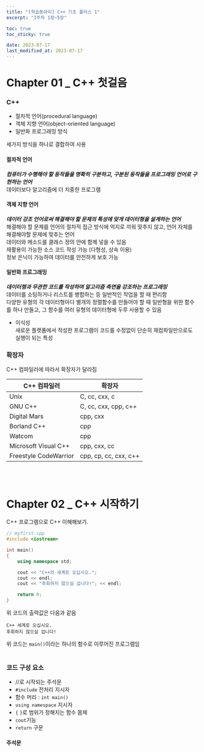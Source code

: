 ```yaml
---
title: "[학습동아리] C++ 기초 플러스 1"
excerpt: "1주차 1장~5장"

toc: true
toc_sticky: true

date: 2023-07-17
last_modified_at: 2023-07-17 
---
```

# Chapter 01 _ C++ 첫걸음
### C++
* 절차적 언어(procedural language)
* 객체 지향 언어(object-oriented language)
* 일반화 프로그래밍 방식

세가지 방식을 하나로 결합하여 사용
<br>

#### 절차적 언어   
***컴퓨터가 수행해야 할 동작들을 명확히 구분하고, 구분된 동작들을 프로그래밍 언어로 구현하는 언어***   
데이터보다 알고리즘에 더 치중한 프로그램 <br>

#### 객체 지향 언어   
***데이터 강조 언어로써 해결해야 할 문제의 특성에 맞게 데이터형을 설계하는 언어***   
해결해야 할 문제를 언어의 절차적 접근 방식에 억지로 끼워 맞추지 않고, 언어 
자체를 해결해야할 문제에 맞추는 언어   
데이터와 메소드를 클래스 정의 안에 함께 넣을 수 있음   
재활용이 가능한 소스 코드 작성 가능 (다형성, 상속 이용)   
정보 은닉이 가능하여 데이터를 안전하게 보호 가능   <br>

#### 일반화 프로그래밍   
***데이터형과 무관한 코드를 작성하며 알고리즘 측면을 강조하는 프로그래밍***   
데이터를 소팅하거나 리스트를 병합하는 등 일반적인 작업을 할 때 편리함   
다양한 유형의 각 데이터형마다 별개의 정렬함수를 만들어야 할 때 일반형을 위한 함수를 하나 만들고, 그 함수를 여러 유형의 데이터형에 두루 사용할 수 있음   <br>

* 이식성   
새로운 플랫폼에서 작성한 프로그램이 코드를 수정없이 단순히 재컴파일만으로도 실행이 되는 특성
   <br>
   
### 확장자
C++ 컴파일러에 따라서 확장자가 달라짐


|C++ 컴파일러|확장자|
|------------|-----|
|Unix|C, cc, cxx, c|
|GNU C++|C, cc, cxx, cpp, c++|
|Digital Mars|cpp, cxx|
|Borland C++|cpp|
|Watcom|cpp|
|Microsoft Visual C++|cpp, cxx, cc|
|Freestyle CodeWarrior|cpp, cp, cc, cxx, c++|

<br><br>

# Chapter 02 _ C++ 시작하기

C++ 프로그램으로 C++ 이해해보기.


```C++
// myfirst.cpp
#include <iostream>

int main()
{
    using namespace std;

    cout << "C++의 세계로 오십시오.";
    cout << endl;
    cout << "후회하지 않으실 겁니다!"; << endl;

    return 0;
}
```


위 코드의 출력값은 다음과 같음   

    C++ 세계로 오십시오.
    후회하지 않으실 겁니다!

위 코드는 `main()`이라는 하나의 함수로 이루어진 프로그램임   
<br>
### 코드 구성 요소
* //로 시작되는 주석문
* `#include` 전처리 지시자
* 함수 머리 : `int main()`
* `using namespace` 지시자
* `{` `}`로 범위가 정해지는 함수 몸체
* `cout`기능
* `return` 구문

#### 주석문   

